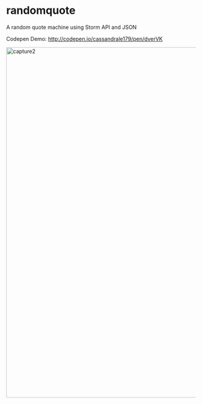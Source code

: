 # randomquote
A random quote machine using Storm API and JSON

Codepen Demo: http://codepen.io/cassandrale179/pen/dverVK 

<img width="931" alt="capture2" src="https://cloud.githubusercontent.com/assets/22923895/24173735/b847738c-0e63-11e7-83db-b9dd9f10627d.PNG">

